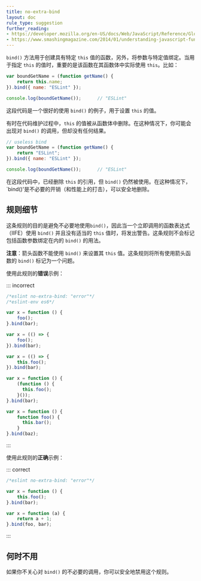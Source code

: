 ```yaml
---
title: no-extra-bind
layout: doc
rule_type: suggestion
further_reading:
- https://developer.mozilla.org/en-US/docs/Web/JavaScript/Reference/Global_Objects/Function/bind
- https://www.smashingmagazine.com/2014/01/understanding-javascript-function-prototype-bind/
---
```


`bind()` 方法用于创建具有特定 `this` 值的函数，另外，将参数与特定值绑定。当用于指定 `this` 的值时，重要的是该函数在其函数体中实际使用 `this`。比如：

```js
var boundGetName = (function getName() {
    return this.name;
}).bind({ name: "ESLint" });

console.log(boundGetName());      // "ESLint"
```

这段代码是一个很好的使用 `bind()` 的例子，用于设置 `this` 的值。

有时在代码维护过程中，`this` 的值被从函数体中删除。在这种情况下，你可能会出现对 `bind()` 的调用，但却没有任何结果。

```js
// useless bind
var boundGetName = (function getName() {
    return "ESLint";
}).bind({ name: "ESLint" });

console.log(boundGetName());      // "ESLint"
```

在这段代码中，已经删除 `this` 的引用，但 `bind()` 仍然被使用。在这种情况下，`bind()'是不必要的开销（和性能上的打击），可以安全地删除。

## 规则细节

这条规则的目的是避免不必要地使用`bind()`，因此当一个立即调用的函数表达式（IIFE）使用 `bind()` 并且没有适当的 `this` 值时，将发出警告。这条规则不会标记包括函数参数绑定在内的 `bind()` 的用法。

**注意**：箭头函数不能使用 `bind()` 来设置其 `this` 值。这条规则将所有使用箭头函数的 `bind()` 标记为一个问题。

使用此规则的**错误**示例：

::: incorrect

```js
/*eslint no-extra-bind: "error"*/
/*eslint-env es6*/

var x = function () {
    foo();
}.bind(bar);

var x = (() => {
    foo();
}).bind(bar);

var x = (() => {
    this.foo();
}).bind(bar);

var x = function () {
    (function () {
      this.foo();
    }());
}.bind(bar);

var x = function () {
    function foo() {
      this.bar();
    }
}.bind(baz);
```

:::

使用此规则的**正确**示例：

::: correct

```js
/*eslint no-extra-bind: "error"*/

var x = function () {
    this.foo();
}.bind(bar);

var x = function (a) {
    return a + 1;
}.bind(foo, bar);
```

:::

## 何时不用

如果你不关心对 `bind()` 的不必要的调用，你可以安全地禁用这个规则。
